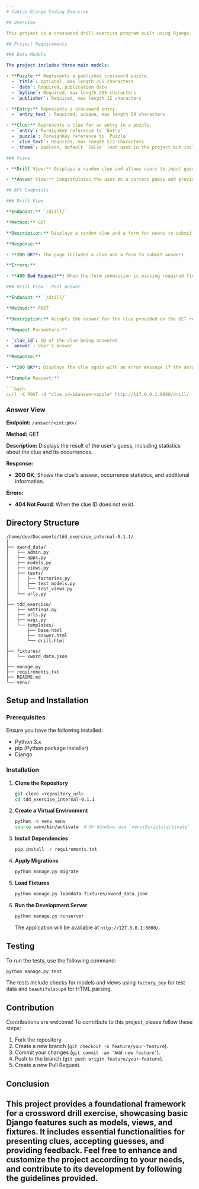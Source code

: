 ```yaml
---
# Caktus Django Coding Exercise

## Overview

This project is a crossword drill exercise program built using Django. It presents clues to users and accepts guesses for answers, tracking the number of clues offered and correctly answered. The project includes fixtures with realistic crossword puzzle data and features two main views for drilling and answering clues.

## Project Requirements

### Data Models

The project includes three main models:

- **Puzzle:** Represents a published crossword puzzle.
  - `title`: Optional, max length 255 characters
  - `date`: Required, publication date
  - `byline`: Required, max length 255 characters
  - `publisher`: Required, max length 12 characters

- **Entry:** Represents a crossword entry.
  - `entry_text`: Required, unique, max length 50 characters

- **Clue:** Represents a clue for an entry in a puzzle.
  - `entry`: ForeignKey reference to `Entry`
  - `puzzle`: ForeignKey reference to `Puzzle`
  - `clue_text`: Required, max length 512 characters
  - `theme`: Boolean, default `False` (not used in the project but included in the fixtures)

### Views

- **Drill View:** Displays a random clue and allows users to input guesses. Incorrect guesses re-display the clue with an error message, while correct guesses redirect to the Answer View. Provides an "escape hatch" link to reveal the answer.

- **Answer View:** Congratulates the user on a correct guess and provides additional information about the clue, including a count of occurrences if the clue appears more than once.

## API Endpoints

### Drill View

**Endpoint:** `/drill/`

**Method:** GET

**Description:** Displays a random clue and a form for users to submit their guesses.

**Response:**

- **200 OK**: The page includes a clue and a form to submit answers.

**Errors:**

- **400 Bad Request**: When the form submission is missing required fields.

### Drill View - Post Answer

**Endpoint:** `/drill/`

**Method:** POST

**Description:** Accepts the answer for the clue provided on the GET request.

**Request Parameters:**

- `clue_id`: ID of the clue being answered
- `answer`: User's answer

**Response:**

- **200 OK**: Displays the clue again with an error message if the answer is incorrect, or redirects to the Answer View if the answer is correct.

**Example Request:**

```bash
curl -X POST -d "clue_id=1&answer=apple" http://127.0.0.1:8000/drill/
```

### Answer View

**Endpoint:** `/answer/<int:pk>/`

**Method:** GET

**Description:** Displays the result of the user's guess, including statistics about the clue and its occurrences.

**Response:**

- **200 OK**: Shows the clue's answer, occurrence statistics, and additional information.

**Errors:**

- **404 Not Found**: When the clue ID does not exist.

## Directory Structure

```
/home/dev/Documents/tdd_exercise_internal-0.1.1/
│
├── xword_data/
│   ├── admin.py
│   ├── apps.py
│   ├── models.py
│   ├── views.py
│   ├── tests/
│   │   ├── factories.py
│   │   ├── test_models.py
│   │   └── test_views.py
│   └── urls.py
│
├── tdd_exercise/
│   ├── settings.py
│   ├── urls.py
│   ├── wsgi.py
│   └── templates/
│       ├── base.html
│       ├── answer.html
│       └── drill.html
│
├── fixtures/
│   └── xword_data.json
│
├── manage.py
├── requirements.txt
├── README.md
└── venv/

```

## Setup and Installation

### Prerequisites

Ensure you have the following installed:

- Python 3.x
- pip (Python package installer)
- Django

### Installation

1. **Clone the Repository**

   ```bash
   git clone <repository_url>
   cd tdd_exercise_internal-0.1.1
   ```

2. **Create a Virtual Environment**

   ```bash
   python -m venv venv
   source venv/bin/activate  # On Windows use `venv\Scripts\activate`
   ```

3. **Install Dependencies**

   ```bash
   pip install -r requirements.txt
   ```

4. **Apply Migrations**

   ```bash
   python manage.py migrate
   ```

5. **Load Fixtures**

   ```bash
   python manage.py loaddata fixtures/xword_data.json
   ```

6. **Run the Development Server**

   ```bash
   python manage.py runserver
   ```

   The application will be available at `http://127.0.0.1:8000/`.

## Testing

To run the tests, use the following command:

```bash
python manage.py test
```

The tests include checks for models and views using `factory_boy` for test data and `beautifulsoup4` for HTML parsing.

## Contribution

Contributions are welcome! To contribute to this project, please follow these steps:

1. Fork the repository.
2. Create a new branch (`git checkout -b feature/your-feature`).
3. Commit your changes (`git commit -am 'Add new feature'`).
4. Push to the branch (`git push origin feature/your-feature`).
5. Create a new Pull Request.

## Conclusion

This project provides a foundational framework for a crossword drill exercise, showcasing basic Django features such as models, views, and fixtures. It includes essential functionalities for presenting clues, accepting guesses, and providing feedback. Feel free to enhance and customize the project according to your needs, and contribute to its development by following the guidelines provided.
---
```

